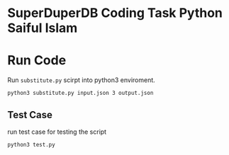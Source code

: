 # SuperDuperDB Coding Task Python Saiful Islam


# Run Code
Run `substitute.py` scirpt into python3 enviroment.
```
python3 substitute.py input.json 3 output.json
```
## Test Case

run test case for testing the script 

```
python3 test.py
```

